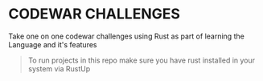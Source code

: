 # CODEWAR CHALLENGES
Take one on one codewar challenges using Rust as part of learning the Language and it's features

> To run projects in this repo make sure you have rust installed in your system via RustUp